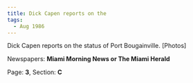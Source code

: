 ```yaml
---  
title: Dick Capen reports on the  
tags:  
  - Aug 1986  
---  
```

  
Dick Capen reports on the status of Port Bougainville. [Photos]  
  
Newspapers: **Miami Morning News or The Miami Herald**  
  
Page: **3**, Section: **C** 
